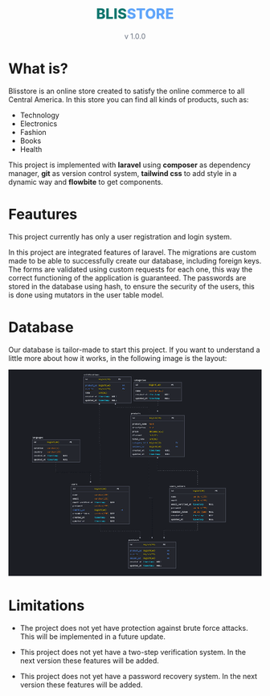 <h1 style='font-weight:800; text-align:center;'><span style='color:#0f766e;'>BLIS</span><span style='color:#60a5fa;'>STORE</span></h1>

<p style='text-align: center; color: #697281;'>v 1.0.0</p>

# What is?

Blisstore is an online store created to satisfy the online commerce to all Central America. In this store you can find all kinds of products, such as:

* Technology
* Electronics
* Fashion
* Books
* Health

This project is implemented with **laravel** using **composer** as dependency manager, **git** as version control system, **tailwind css** to add style in a dynamic way and **flowbite** to get components.

# Feautures

This project currently has only a user registration and login system.

In this project are integrated features of laravel. The migrations are custom made to be able to successfully create our database, including foreign keys. The forms are validated using custom requests for each one, this way the correct functioning of the application is guaranteed. The passwords are stored in the database using hash, to ensure the security of the users, this is done using mutators in the user table model.

# Database
Our database is tailor-made to start this project. If you want to understand a little more about how it works, in the following image is the layout:

![BLISSTORE DB](/public/database.png "DB")

# Limitations

* The project does not yet have protection against brute force attacks. This will be implemented in a future update.

* This project does not yet have a two-step verification system. In the next version these features will be added.

* This project does not yet have a password recovery system. In the next version these features will be added.


